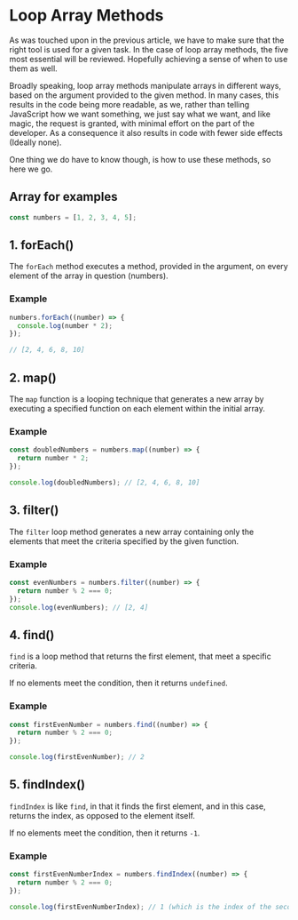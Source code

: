 # Loop Array Methods

As was touched upon in the previous article, we have to make sure that the right tool is used for a given task.
In the case of loop array methods, the five most essential will be reviewed. Hopefully achieving a sense of when to use them as well.

Broadly speaking, loop array methods manipulate arrays in different ways, based on the argument provided to the given method.
In many cases, this results in the code being more readable, as we, rather than telling JavaScript how we want something, we just say what we want, and like magic, the request is granted, with minimal effort on the part of the developer.
As a consequence it also results in code with fewer side effects (Ideally none).

One thing we do have to know though, is how to use these methods, so here we go.

## Array for examples

```js
const numbers = [1, 2, 3, 4, 5];
```

## 1. forEach()

The `forEach` method executes a method, provided in the argument, on every element of the array in question (numbers).

### Example

```js
numbers.forEach((number) => {
  console.log(number * 2);
});

// [2, 4, 6, 8, 10]
```

## 2. map()

The `map` function is a looping technique that generates a new array by executing a specified function on each element within the initial array.

### Example

```js
const doubledNumbers = numbers.map((number) => {
  return number * 2;
});

console.log(doubledNumbers); // [2, 4, 6, 8, 10]
```

## 3. filter()

The `filter` loop method generates a new array containing only the elements that meet the criteria specified by the given function.

### Example

```js
const evenNumbers = numbers.filter((number) => {
  return number % 2 === 0;
});
console.log(evenNumbers); // [2, 4]
```


## 4. find()

`find` is a loop method that returns the first element, that meet a specific criteria.

If no elements meet the condition, then it returns `undefined`.

### Example

```js
const firstEvenNumber = numbers.find((number) => {
  return number % 2 === 0;
});

console.log(firstEvenNumber); // 2
```



## 5. findIndex()

`findIndex` is like `find`, in that it finds the first element, and in this case, returns the index, as opposed to the element itself.

If no elements meet the condition, then it returns `-1`.

### Example

```js
const firstEvenNumberIndex = numbers.findIndex((number) => {
  return number % 2 === 0;
});

console.log(firstEvenNumberIndex); // 1 (which is the index of the second element of the array (which is `2`))
```



